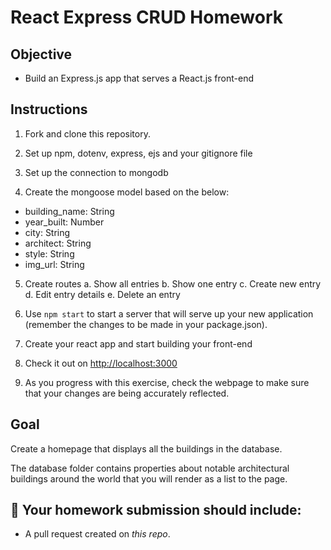 # React Express CRUD Homework

## Objective

- Build an Express.js app that serves a React.js front-end

## Instructions

1. Fork and clone this repository.

2. Set up npm, dotenv, express, ejs and your gitignore file

3. Set up the connection to mongodb

4. Create the mongoose model based on the below:
- building_name: String
- year_built: Number
- city: String
- architect: String
- style: String
- img_url: String

5. Create routes
  a. Show all entries
  b. Show one entry
  c. Create new entry
  d. Edit entry details
  e. Delete an entry
  
6. Use `npm start` to start a server that will serve up your new application (remember the changes to be made in your package.json).

7. Create your react app and start building your front-end

8. Check it out on [http://localhost:3000](http://localhost:3000)

9. As you progress with this exercise, check the webpage to make sure that your changes are being accurately reflected.

## Goal

Create a homepage that displays all the buildings in the database.

The database folder contains properties about notable architectural buildings around the world that you will render as a list to the page.

## 🚀 Your homework submission should include:

- A pull request created on _this repo_.
